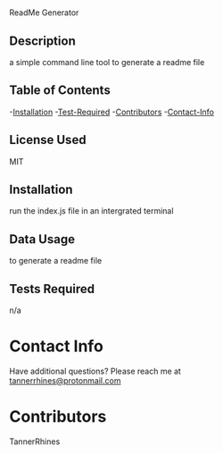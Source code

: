 # 
  
  ReadMe Generator
  ## Description
  a simple command line tool to generate a readme file

  ## Table of Contents
  -[Installation](##Installation)
  -[Test-Required](##Test-Required)
  -[Contributors](##Contributors)
  -[Contact-Info](##Contact-Info)

  ## License Used
  MIT

  ## Installation
  run the index.js file in an intergrated terminal

  ## Data Usage
  to generate a readme file 

  ## Tests Required
  n/a

 
  # Contact Info
  Have additional questions? Please reach me at tannerrhines@protonmail.com

  # Contributors
  TannerRhines

